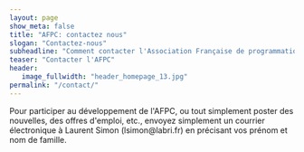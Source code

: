 ```yaml
---
layout: page
show_meta: false
title: "AFPC: contactez nous"
slogan: "Contactez-nous"
subheadline: "Comment contacter l'Association Française de programmation par Contraintes"
teaser: "Contacter l'AFPC"
header:
   image_fullwidth: "header_homepage_13.jpg"
permalink: "/contact/"
---
```


<p>Pour participer au développement de l'AFPC, ou tout simplement poster des nouvelles, des offres d'emploi, etc., envoyez simplement un courrier électronique à Laurent Simon (lsimon@labri.fr) en précisant vos prénom et nom de famille.</p>

